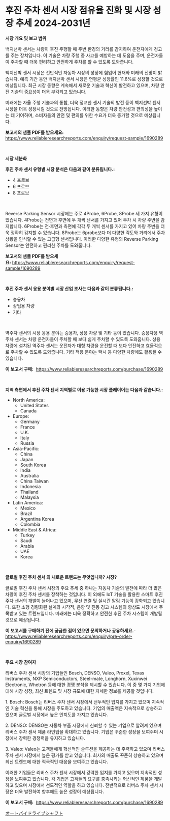 <p><h1>후진 주차 센서 시장 점유율 진화 및 시장 성장 추세 2024-2031년</h1></p><p><strong>시장 개요 및 보고 범위</strong></p>
<p><p>백지선박 센서는 차량이 후진 주행할 때 주변 환경의 거리를 감지하여 운전자에게 경고를 주는 장치입니다. 이 기술은 차량 주행 중 사고를 예방하는 데 도움을 주며, 운전자들이 주차할 때 더욱 편리하고 안전하게 주차를 할 수 있도록 도와줍니다.</p><p>백지선박 센서 시장은 전반적인 자동차 시장의 성장에 힘입어 현재와 미래의 전망이 밝습니다. 예측 기간 동안 백지선박 센서 시장은 연평균 성장률인 11.6%로 성장할 것으로 예상됩니다. 최근 시장 동향은 계속해서 새로운 기술과 혁신이 발전하고 있으며, 차량 안전 기술의 중요성이 더욱 부각되고 있습니다.</p><p>미래에는 자율 주행 기술과의 통합, 더욱 정교한 센서 기술의 발전 등이 백지선박 센서 시장을 더욱 성장시킬 것으로 전망됩니다. 이러한 동향은 차량 안전성과 편의성을 높이는 데 기여하며, 소비자들의 안전 및 편의를 위한 수요가 더욱 증가할 것으로 예상됩니다.</p></p>
<p><strong>보고서의 샘플 PDF를 받으세요:</strong> <a href="https://www.reliableresearchreports.com/enquiry/request-sample/1690289">https://www.reliableresearchreports.com/enquiry/request-sample/1690289</a></p>
<p>&nbsp;</p>
<p><strong>시장 세분화</strong></p>
<p><strong>후진 주차 센서 유형별 시장 분석은 다음과 같이 분류됩니다.:</strong></p>
<p><ul><li>4 프로브</li><li>6 프로브</li><li>8 프로브</li></ul></p>
<p>&nbsp;</p>
<p><p>Reverse Parking Sensor 시장에는 주로 4Probe, 6Probe, 8Probe 세 가지 유형이 있습니다. 4Probe는 전면과 후면에 두 개씩 센서를 가지고 있어 주차 시 차량 주변을 감지합니다. 6Probe는 전·후면과 측면에 각각 두 개씩 센서를 가지고 있어 차량 주변을 더욱 정확히 감지할 수 있습니다. 8Probe는 6probe보다 더 다양한 각도와 거리에서 주차 상황을 인식할 수 있는 고급형 센서입니다. 이러한 다양한 유형의 Reverse Parking Sensor는 안전하고 편리한 주차를 도와줍니다.</p></p>
<p><strong>보고서의 샘플 PDF를 받으세요:</strong>&nbsp;<a href="https://www.reliableresearchreports.com/enquiry/request-sample/1690289">https://www.reliableresearchreports.com/enquiry/request-sample/1690289</a></p>
<p>&nbsp;</p>
<p><strong> 후진 주차 센서 응용 분야별 시장 산업 조사는 다음과 같이 분류됩니다.:</strong></p>
<p><ul><li>승용차</li><li>상업용 차량</li><li>기타</li></ul></p>
<p>&nbsp;</p>
<p><p>역주차 센서의 시장 응용 분야는 승용차, 상용 차량 및 기타 등이 있습니다. 승용차용 역주차 센서는 차량 운전자들이 주차할 때 보다 쉽게 주차할 수 있도록 도와줍니다. 상용 차량에 설치된 역주차 센서는 운전자가 대형 차량을 운전할 때 보다 안전하고 효율적으로 주차할 수 있도록 도와줍니다. 기타 적용 분야는 택시 등 다양한 차량에도 활용될 수 있습니다.</p></p>
<p><strong>이 보고서 구매:</strong>&nbsp; <a href="https://www.reliableresearchreports.com/purchase/1690289">https://www.reliableresearchreports.com/purchase/1690289</a></p>
<p>&nbsp;</p>
<p><strong>지역 측면에서 후진 주차 센서 지역별로 이용 가능한 시장 플레이어는 다음과 같습니다.:</strong></p>
<p><ul>
    <li>
        North America:
        <ul>
            <li>United States</li>
            <li>Canada</li>
        </ul>
    </li>
    <li>
        Europe:
        <ul>
            <li>Germany</li>
            <li>France</li>
            <li>U.K.</li>
            <li>Italy</li>
            <li>Russia</li>
        </ul>
    </li>
    <li>
        Asia-Pacific:
        <ul>
            <li>China</li>
            <li>Japan</li>
            <li>South Korea</li>
            <li>India</li>
            <li>Australia</li>
            <li>China Taiwan</li>
            <li>Indonesia</li>
            <li>Thailand</li>
            <li>Malaysia</li>
        </ul>
    </li>
    <li>
        Latin America:
        <ul>
            <li>Mexico</li>
            <li>Brazil</li>
            <li>Argentina Korea</li>
            <li>Colombia</li>
        </ul>
    </li>
    <li>
        Middle East & Africa:
        <ul>
            <li>Turkey</li>
            <li>Saudi</li>
            <li>Arabia</li>
            <li>UAE</li>
            <li>Korea</li>
        </ul>
    </li>
    </ul></p>
<p>&nbsp;</p>
<p><strong>글로벌 후진 주차 센서 의 새로운 트렌드는 무엇입니까? 시장?</strong></p>
<p><p>글로벌 후진 주차 센서 시장의 주요 추세 중 하나는 자동차 기술의 발전에 따라 더 많은 차량이 후진 주차 센서를 장착하는 것입니다. 이 외에도 IoT 기술을 활용한 스마트 후진 주차 센서의 개발이 늘어나고 있으며, 무선 연결 및 실시간 알림 기능이 강화되고 있습니다. 또한 소형 경량화된 설계와 시각적, 음향 및 진동 경고 시스템의 향상도 시장에서 주목받고 있는 트렌드입니다. 미래에는 더욱 정확하고 안전한 후진 주차 시스템이 개발될 것으로 예상됩니다.</p></p>
<p><strong>이 보고서를 구매하기 전에 궁금한 점이 있으면 문의하거나 공유하세요.</strong>- <a href="https://www.reliableresearchreports.com/enquiry/pre-order-enquiry/1690289">https://www.reliableresearchreports.com/enquiry/pre-order-enquiry/1690289</a></p>
<p>&nbsp;</p>
<p><strong>주요 시장 참여자</strong></p>
<p><p>리버스 주차 센서 시장의 기업들인 Bosch, DENSO, Valeo, Proxel, Texas Instruments, NXP Semiconductors, Steel-mate, Longhorn, Xuxinwei Electronic, Whetron 등에 대한 경쟁 분석을 제시할 수 있습니다. 이 중 몇 가지 기업에 대해 시장 성장, 최신 트렌드 및 시장 규모에 대한 자세한 정보를 제공할 것입니다.</p><p>1. Bosch: Bosch는 리버스 주차 센서 시장에서 선두적인 입지를 가지고 있으며 지속적인 기술 혁신을 통해 시장을 주도하고 있습니다. 기업의 매출액은 지속적으로 상승하고 있으며 글로벌 시장에서 높은 인지도를 가지고 있습니다.</p><p>2. DENSO: DENSO는 자동차 부품 시장에서 신뢰할 수 있는 기업으로 알려져 있으며 리버스 주차 센서 제품 라인업을 확대하고 있습니다. 기업은 꾸준한 성장을 보여주며 시장에서 강력한 경쟁력을 유지하고 있습니다.</p><p>3. Valeo: Valeo는 고객들에게 혁신적인 솔루션을 제공하는 데 주력하고 있으며 리버스 주차 센서 시장에서 높은 평가를 받고 있습니다. 회사의 매출도 꾸준히 상승하고 있으며 최신 트렌드에 대한 적극적인 대응을 보여주고 있습니다.</p><p>이러한 기업들은 리버스 주차 센서 시장에서 강력한 입지를 가지고 있으며 지속적인 성장을 보여주고 있습니다. 각 기업은 고객들의 요구를 충족시키는 혁신적인 제품을 개발하고 있으며 시장에서 선도적인 역할을 하고 있습니다. 전반적으로 리버스 주차 센서 시장은 더욱 발전하여 향후에도 높은 성장이 예상됩니다.</p></p>
<p><strong>이 보고서 구매:</strong>&nbsp;&nbsp;<a href="https://www.reliableresearchreports.com/purchase/1690289">https://www.reliableresearchreports.com/purchase/1690289</a></p>
<p><p><a href="https://github.com/oafhukehf4709715/Market-Research-Report-List-1/blob/main/31490399710.md">オートバイドライブシャフト</a></p></p>
